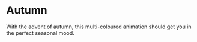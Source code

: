 # Autumn
With the advent of autumn, this multi-coloured animation should get you in the perfect seasonal mood.
